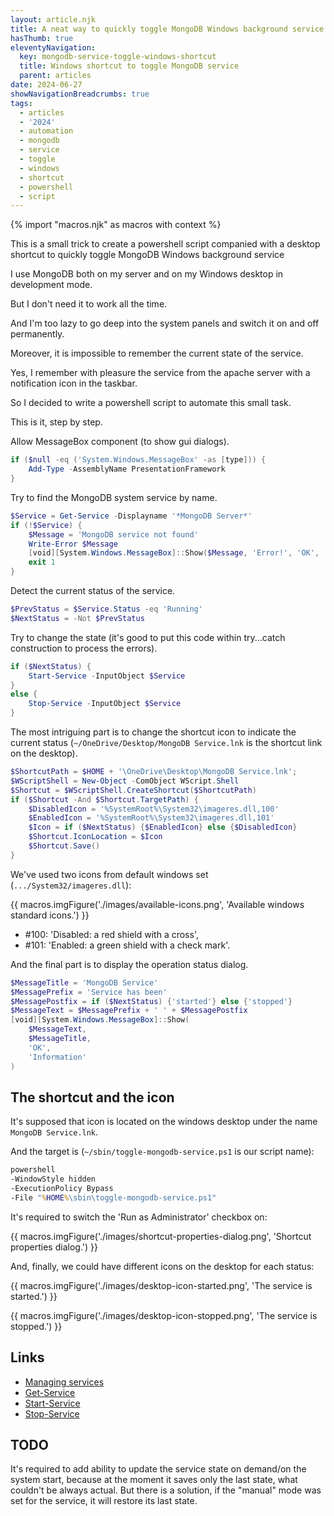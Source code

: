 ```yaml
---
layout: article.njk
title: A neat way to quickly toggle MongoDB Windows background service
hasThumb: true
eleventyNavigation:
  key: mongodb-service-toggle-windows-shortcut
  title: Windows shortcut to toggle MongoDB service
  parent: articles
date: 2024-06-27
showNavigationBreadcrumbs: true
tags:
  - articles
  - '2024'
  - automation
  - mongodb
  - service
  - toggle
  - windows
  - shortcut
  - powershell
  - script
---
```


<!--
@changed 2024.06.27, 14:35
-->

{% import "macros.njk" as macros with context %}

This is a small trick to create a powershell script companied with a desktop shortcut to quickly toggle MongoDB Windows background service

I use MongoDB both on my server and on my Windows desktop in development mode.

But I don't need it to work all the time.

And I'm too lazy to go deep into the system panels and switch it on and off permanently.

Moreover, it is impossible to remember the current state of the service.

Yes, I remember with pleasure the service from the apache server with a notification icon in the taskbar.

So I decided to write a powershell script to automate this small task.

This is it, step by step.

Allow MessageBox component (to show gui dialogs).

```powershell
if ($null -eq ('System.Windows.MessageBox' -as [type])) {
    Add-Type -AssemblyName PresentationFramework
}
```

Try to find the MongoDB system service by name.

```powershell
$Service = Get-Service -Displayname '*MongoDB Server*'
if (!$Service) {
    $Message = 'MongoDB service not found'
    Write-Error $Message
    [void][System.Windows.MessageBox]::Show($Message, 'Error!', 'OK', 'Error')
    exit 1
}
```

Detect the current status of the service.

```powershell
$PrevStatus = $Service.Status -eq 'Running'
$NextStatus = -Not $PrevStatus
```

Try to change the state (it's good to put this code within try...catch construction to process the errors).

```powershell
if ($NextStatus) {
    Start-Service -InputObject $Service
}
else {
    Stop-Service -InputObject $Service
}
```

The most intriguing part is to change the shortcut icon to indicate the current status (`~/OneDrive/Desktop/MongoDB Service.lnk` is the shortcut link on the desktop).

```powershell
$ShortcutPath = $HOME + '\OneDrive\Desktop\MongoDB Service.lnk';
$WScriptShell = New-Object -ComObject WScript.Shell
$Shortcut = $WScriptShell.CreateShortcut($ShortcutPath)
if ($Shortcut -And $Shortcut.TargetPath) {
    $DisabledIcon = '%SystemRoot%\System32\imageres.dll,100'
    $EnabledIcon = '%SystemRoot%\System32\imageres.dll,101'
    $Icon = if ($NextStatus) {$EnabledIcon} else {$DisabledIcon}
    $Shortcut.IconLocation = $Icon
    $Shortcut.Save()
}
```

We've used two icons from default windows set (`.../System32/imageres.dll`):

{{ macros.imgFigure('./images/available-icons.png', 'Available windows standard icons.') }}

- #100: 'Disabled: a red shield with a cross',
- #101: 'Enabled: a green shield with a check mark'.

And the final part is to display the operation status dialog.

```powershell
$MessageTitle = 'MongoDB Service'
$MessagePrefix = 'Service has been'
$MessagePostfix = if ($NextStatus) {'started'} else {'stopped'}
$MessageText = $MessagePrefix + ' ' + $MessagePostfix
[void][System.Windows.MessageBox]::Show(
    $MessageText,
    $MessageTitle,
    'OK',
    'Information'
)
```

## The shortcut and the icon

It's supposed that icon is located on the windows desktop under the name `MongoDB Service.lnk`.

And the target is (`~/sbin/toggle-mongodb-service.ps1` is our script name):

```cmd
powershell
-WindowStyle hidden
-ExecutionPolicy Bypass
-File "%HOME%\sbin\toggle-mongodb-service.ps1"
```

It's required to switch the 'Run as Administrator' checkbox on:

{{ macros.imgFigure('./images/shortcut-properties-dialog.png', 'Shortcut properties dialog.') }}

And, finally, we could have different icons on the desktop for each status:

{{ macros.imgFigure('./images/desktop-icon-started.png', 'The service is started.') }}

{{ macros.imgFigure('./images/desktop-icon-stopped.png', 'The service is stopped.') }}

## Links

- [Managing services](https://learn.microsoft.com/en-us/powershell/scripting/samples/managing-services?view=powershell-7.4)
- [Get-Service](https://learn.microsoft.com/en-us/powershell/module/microsoft.powershell.management/get-service?view=powershell-7.4)
- [Start-Service](https://learn.microsoft.com/en-us/powershell/module/microsoft.powershell.management/start-service?view=powershell-7.4)
- [Stop-Service](https://learn.microsoft.com/en-us/powershell/module/microsoft.powershell.management/stop-service?view=powershell-7.4)

## TODO

It's required to add ability to update the service state on demand/on the system start, because at the moment it saves only the last state, what couldn't be always actual. But there is a solution, if the "manual" mode was set for the service, it will restore its last state.
